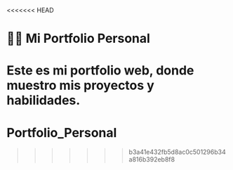 <<<<<<< HEAD
# 🧑‍💻 Mi Portfolio Personal

Este es mi portfolio web, donde muestro mis proyectos y habilidades.
=======
# Portfolio_Personal
>>>>>>> b3a41e432fb5d8ac0c501296b34a816b392eb8f8

